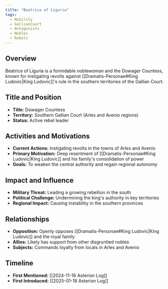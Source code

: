 ```yaml
---
title: "Beatrice of Liguria"
tags:
  - Nobility
  - GallianCourt
  - Antagonists
  - Nobles
  - Rebels
---
```


## Overview
Beatrice of Liguria is a formidable noblewoman and the Dowager Countess, known for instigating revolts against [[Dramatis-Personae#King Ludovic|King Ludovic]]'s rule in the southern territories of the Gallian Court.

## Title and Position
- **Title:** Dowager Countess
- **Territory:** Southern Gallian Court (Arles and Avenio regions)
- **Status:** Active rebel leader

## Activities and Motivations
- **Current Actions:** Instigating revolts in the towns of Arles and Avenio
- **Primary Motivation:** Deep resentment of [[Dramatis-Personae#King Ludovic|King Ludovic]] and his family's consolidation of power
- **Goals:** To weaken the central authority and regain regional autonomy

## Impact and Influence
- **Military Threat:** Leading a growing rebellion in the south
- **Political Challenge:** Undermining the king's authority in key territories
- **Regional Impact:** Causing instability in the southern provinces

## Relationships
- **Opposition:** Openly opposes [[Dramatis-Personae#King Ludovic|King Ludovic]] and the royal family
- **Allies:** Likely has support from other disgruntled nobles
- **Subjects:** Commands loyalty from locals in Arles and Avenio

## Timeline
- **First Mentioned:** [[2024-11-16 Asterion Log]]
- **First Introduced:** [[2025-01-18 Asterion Log]]
